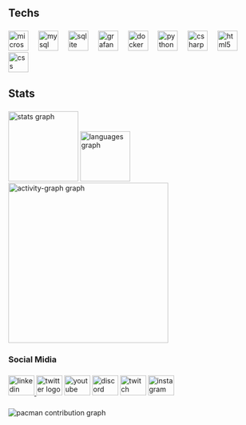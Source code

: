 <h2 align="left">Techs</h2>

###

<div align="left">
  <img src="https://cdn.jsdelivr.net/gh/devicons/devicon/icons/microsoftsqlserver/microsoftsqlserver-plain.svg" height="40" alt="microsoftsqlserver logo"  />
  <img width="12" />
  <img src="https://cdn.jsdelivr.net/gh/devicons/devicon/icons/mysql/mysql-original.svg" height="40" alt="mysql logo"  />
  <img width="12" />
  <img src="https://cdn.jsdelivr.net/gh/devicons/devicon/icons/sqlite/sqlite-original.svg" height="40" alt="sqlite logo"  />
  <img width="12" />
  <img src="https://cdn.jsdelivr.net/gh/devicons/devicon/icons/grafana/grafana-original.svg" height="40" alt="grafana logo"  />
  <img width="12" />
  <img src="https://cdn.simpleicons.org/docker/2496ED" height="40" alt="docker logo"  />
  <img width="12" />
  <img src="https://cdn.jsdelivr.net/gh/devicons/devicon/icons/python/python-original.svg" height="40" alt="python logo"  />
  <img width="12" />
  <img src="https://cdn.jsdelivr.net/gh/devicons/devicon/icons/csharp/csharp-original.svg" height="40" alt="csharp logo"  />
  <img width="12" />
  <img src="https://cdn.jsdelivr.net/gh/devicons/devicon/icons/html5/html5-original.svg" height="40" alt="html5 logo"  />
  <img width="12" />
  <img src="https://cdn.jsdelivr.net/gh/devicons/devicon/icons/css3/css3-original.svg" height="40" alt="css logo"  />
</div>

###

<h2 align="left">Stats</h2>

###

<div align="left">
  <img src="https://github-readme-stats.vercel.app/api?username=franciscobill&hide_title=false&hide_rank=false&show_icons=false&include_all_commits=true&count_private=true&disable_animations=false&theme=gruvbox_light&locale=en&hide_border=false&order=1&custom_title=Francisco,%20GitHub%20Stats" height="140" alt="stats graph"  />
  <img src="https://github-readme-stats.vercel.app/api/top-langs?username=franciscobill&locale=en&hide_title=false&layout=compact&card_width=320&langs_count=5&theme=gruvbox_light&hide_border=false&order=2" height="100" alt="languages graph"  />
  <img src="https://github-readme-activity-graph.vercel.app/graph?username=franciscobill&radius=16&theme=gruvbox&area=true&order=5&hide_border=true&hide_title=false" height="320" alt="activity-graph graph"  />
</div>

###

<h3 align="left">Social Midia</h3>

###

<div align="left">
  <a href="https://www.linkedin.com/in/francisco-oliveira-junior-b048b7116/" target="_blank">
    <img src="https://raw.githubusercontent.com/maurodesouza/profile-readme-generator/master/src/assets/icons/social/linkedin/default.svg" width="52" height="40" alt="linkedin logo"  />
  </a>
  <img src="https://raw.githubusercontent.com/maurodesouza/profile-readme-generator/master/src/assets/icons/social/twitter/default.svg" width="52" height="40" alt="twitter logo"  />
  <img src="https://raw.githubusercontent.com/maurodesouza/profile-readme-generator/master/src/assets/icons/social/youtube/default.svg" width="52" height="40" alt="youtube logo"  />
  <img src="https://raw.githubusercontent.com/maurodesouza/profile-readme-generator/master/src/assets/icons/social/discord/default.svg" width="52" height="40" alt="discord logo"  />
  <img src="https://raw.githubusercontent.com/maurodesouza/profile-readme-generator/master/src/assets/icons/social/twitch/default.svg" width="52" height="40" alt="twitch logo"  />
  <a href="https://www.instagram.com/francisco.bill88/" target="_blank">
    <img src="https://raw.githubusercontent.com/maurodesouza/profile-readme-generator/master/src/assets/icons/social/instagram/default.svg" width="52" height="40" alt="instagram logo"  />
  </a>
</div>

###

<picture>
  <source media="(prefers-color-scheme: dark)" srcset="https://raw.githubusercontent.com/franciscobill/franciscobill/output/pacman-contribution-graph-dark.svg">
  <source media="(prefers-color-scheme: light)" srcset="https://raw.githubusercontent.com/franciscobill/franciscobill/output/pacman-contribution-graph.svg">
  <img alt="pacman contribution graph" src="https://raw.githubusercontent.com/franciscobill/franciscobill/output/pacman-contribution-graph.svg">
</picture>

###
